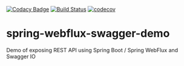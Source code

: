[![Codacy Badge](https://api.codacy.com/project/badge/Grade/143579ed76ba41e88c2d0a1d8744a48d)](https://app.codacy.com/gh/rednavis/spring-webflux-swagger-demo?utm_source=github.com&utm_medium=referral&utm_content=rednavis/spring-webflux-swagger-demo&utm_campaign=Badge_Grade_Dashboard)
[![Build Status](https://travis-ci.com/rednavis/spring-webflux-swagger-demo.svg?branch=master)](https://travis-ci.com/rednavis/spring-webflux-swagger-demo)
[![codecov](https://codecov.io/gh/rednavis/spring-webflux-swagger-demo/branch/master/graph/badge.svg)](https://codecov.io/gh/rednavis/spring-webflux-swagger-demo)

# spring-webflux-swagger-demo
Demo of exposing REST API using Spring Boot / Spring WebFlux and Swagger IO
